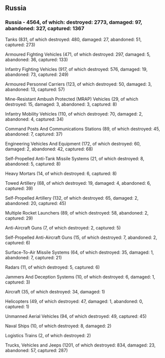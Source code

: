 
 
 ## Russia
 
 ### Russia - 4564, of which: destroyed: 2773, damaged: 97, abandoned: 327, captured: 1367

 

 

 Tanks (831, of which destroyed: 480, damaged: 27, abandoned: 51, captured: 273)

 Armoured Fighting Vehicles (471, of which destroyed: 297, damaged: 5, abandoned: 36, captured: 133)

 Infantry Fighting Vehicles (917, of which destroyed: 576, damaged: 19, abandoned: 73, captured: 249)

 Armoured Personnel Carriers (123, of which destroyed: 50, damaged: 3, abandoned: 13, captured: 57)

 Mine-Resistant Ambush Protected (MRAP) Vehicles (29, of which destroyed: 15, damaged: 3, abandoned: 3, captured: 8)

 Infantry Mobility Vehicles (110, of which destroyed: 70, damaged: 2, abandoned: 4, captured: 34)

 Command Posts And Communications Stations (89, of which destroyed: 45, abandoned: 7, captured: 37)

 Engineering Vehicles And Equipment (172, of which destroyed: 60, damaged: 2, abandoned: 42, captured: 68)

 Self-Propelled Anti-Tank Missile Systems (21, of which destroyed: 8, abandoned: 5, captured: 8)

 Heavy Mortars (14, of which destroyed: 6, captured: 8)

 Towed Artillery (68, of which destroyed: 19, damaged: 4, abandoned: 6, captured: 39)

 Self-Propelled Artillery (132, of which destroyed: 65, damaged: 2, abandoned: 20, captured: 45)

 Multiple Rocket Launchers (89, of which destroyed: 58, abandoned: 2, captured: 29)

 Anti-Aircraft Guns (7, of which destroyed: 2, captured: 5)

 Self-Propelled Anti-Aircraft Guns (15, of which destroyed: 7, abandoned: 2, captured: 6)

 Surface-To-Air Missile Systems (64, of which destroyed: 35, damaged: 1, abandoned: 7, captured: 21)

 Radars (11, of which destroyed: 5, captured: 6)

 Jammers And Deception Systems (10, of which destroyed: 6, damaged: 1, captured: 3)

 Aircraft (35, of which destroyed: 34, damaged: 1)

 Helicopters (49, of which destroyed: 47, damaged: 1, abandoned: 0, captured: 1)

 Unmanned Aerial Vehicles (94, of which destroyed: 49, captured: 45)

 Naval Ships (10, of which destroyed: 8, damaged: 2)

 Logistics Trains (2, of which destroyed: 2)

 Trucks, Vehicles and Jeeps (1201, of which destroyed: 834, damaged: 23, abandoned: 57, captured: 287)

